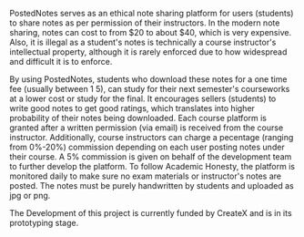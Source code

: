 PostedNotes serves as an ethical note sharing platform for users (students) to share notes as per permission of their instructors. In the modern note sharing, notes can cost to from $20 to about $40, which is very expensive. Also, it is illegal as a 
student's notes is technically a course instructor's intellectual property, although it is rarely enforced due to how widespread and difficult it is to enforce.

By using PostedNotes, students who download these notes for a one time fee (usually between $1~$5), can study for their next semester's courseworks at a lower cost or study for the final.
It encourages sellers (students) to write good notes to get good ratings, which translates into higher probability of their notes being downloaded. Each course platform is granted after a written permission 
(via email) is received from the course instructor. Additionally, course instructors can charge a pecentage (ranging from 0%-20%) commission depending on each user posting notes under their course.
A 5% commission is given on behalf of the development team to further develop the platform. To follow Academic Honesty, the platform is monitored daily to make sure no exam materials or instructor's 
notes are posted. The notes must be purely handwritten by students and uploaded as jpg or png. 

The Development of this project is currently funded by CreateX and is in its prototyping stage. 
